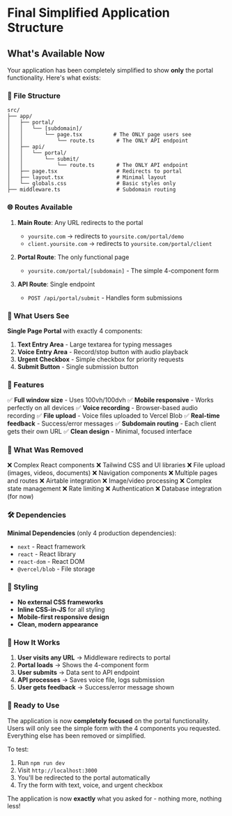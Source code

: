 # Final Simplified Application Structure

## What's Available Now

Your application has been completely simplified to show **only** the portal functionality. Here's what exists:

### 📁 File Structure
```
src/
├── app/
│   ├── portal/
│   │   └── [subdomain]/
│   │       └── page.tsx          # The ONLY page users see
│   │           └── route.ts       # The ONLY API endpoint
│   ├── api/
│   │   └── portal/
│   │       └── submit/
│   │           └── route.ts       # The ONLY API endpoint
│   ├── page.tsx                   # Redirects to portal
│   ├── layout.tsx                 # Minimal layout
│   └── globals.css                # Basic styles only
├── middleware.ts                  # Subdomain routing
```

### 🌐 Routes Available

1. **Main Route**: Any URL redirects to the portal
   - `yoursite.com` → redirects to `yoursite.com/portal/demo`
   - `client.yoursite.com` → redirects to `yoursite.com/portal/client`

2. **Portal Route**: The only functional page
   - `yoursite.com/portal/[subdomain]` - The simple 4-component form

3. **API Route**: Single endpoint
   - `POST /api/portal/submit` - Handles form submissions

### 🎯 What Users See

**Single Page Portal** with exactly 4 components:
1. **Text Entry Area** - Large textarea for typing messages
2. **Voice Entry Area** - Record/stop button with audio playback
3. **Urgent Checkbox** - Simple checkbox for priority requests
4. **Submit Button** - Single submission button

### 📱 Features

✅ **Full window size** - Uses 100vh/100dvh
✅ **Mobile responsive** - Works perfectly on all devices
✅ **Voice recording** - Browser-based audio recording
✅ **File upload** - Voice files uploaded to Vercel Blob
✅ **Real-time feedback** - Success/error messages
✅ **Subdomain routing** - Each client gets their own URL
✅ **Clean design** - Minimal, focused interface

### 🚫 What Was Removed

❌ Complex React components
❌ Tailwind CSS and UI libraries
❌ File upload (images, videos, documents)
❌ Navigation components
❌ Multiple pages and routes
❌ Airtable integration
❌ Image/video processing
❌ Complex state management
❌ Rate limiting
❌ Authentication
❌ Database integration (for now)

### 🛠 Dependencies

**Minimal Dependencies** (only 4 production dependencies):
- `next` - React framework
- `react` - React library
- `react-dom` - React DOM
- `@vercel/blob` - File storage

### 🎨 Styling

- **No external CSS frameworks**
- **Inline CSS-in-JS** for all styling
- **Mobile-first responsive design**
- **Clean, modern appearance**

### 🔄 How It Works

1. **User visits any URL** → Middleware redirects to portal
2. **Portal loads** → Shows the 4-component form
3. **User submits** → Data sent to API endpoint
4. **API processes** → Saves voice file, logs submission
5. **User gets feedback** → Success/error message shown

### 🚀 Ready to Use

The application is now **completely focused** on the portal functionality. Users will only see the simple form with the 4 components you requested. Everything else has been removed or simplified.

To test:
1. Run `npm run dev`
2. Visit `http://localhost:3000` 
3. You'll be redirected to the portal automatically
4. Try the form with text, voice, and urgent checkbox

The application is now **exactly** what you asked for - nothing more, nothing less! 